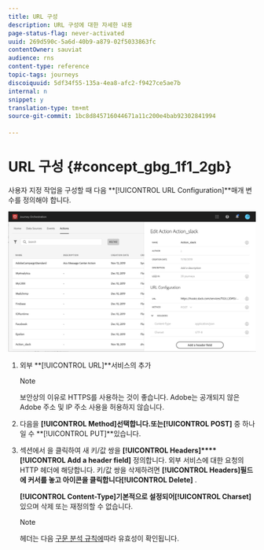 ```yaml
---
title: URL 구성
description: URL 구성에 대한 자세한 내용
page-status-flag: never-activated
uuid: 269d590c-5a6d-40b9-a879-02f5033863fc
contentOwner: sauviat
audience: rns
content-type: reference
topic-tags: journeys
discoiquuid: 5df34f55-135a-4ea8-afc2-f9427ce5ae7b
internal: n
snippet: y
translation-type: tm+mt
source-git-commit: 1bc8d845716044671a11c200e4bab92302841994

---
```



# URL 구성 {#concept_gbg_1f1_2gb}

사용자 지정 작업을 구성할 때 다음 **[!UICONTROL URL Configuration]**매개 변수를 정의해야 합니다.

![](../assets/journeyurlconfiguration.png)

1. 외부 **[!UICONTROL URL]**서비스의 추가

   >[!NOTE]
   >
   >보안상의 이유로 HTTPS를 사용하는 것이 좋습니다. Adobe는 공개되지 않은 Adobe 주소 및 IP 주소 사용을 허용하지 않습니다.

1. 다음을 **[!UICONTROL Method]**선택합니다.또는**[!UICONTROL POST]** 중 하나일 수 **[!UICONTROL PUT]**있습니다.
1. 섹션에서 을 클릭하여 새 키/값 쌍을 **[!UICONTROL Headers]****[!UICONTROL Add a header field]** 정의합니다. 외부 서비스에 대한 요청의 HTTP 헤더에 해당합니다. 키/값 쌍을 삭제하려면 **[!UICONTROL Headers]**필드에 커서를 놓고 아이콘을 클릭합니다**[!UICONTROL Delete]** .

   **[!UICONTROL Content-Type]**기본적으로 설정되어**[!UICONTROL Charset]** 있으며 삭제 또는 재정의할 수 없습니다.

   >[!NOTE]
   >
   >헤더는 다음 [구문 분석 규칙에](https://tools.ietf.org/html/rfc7230#section-3.2.4)따라 유효성이 확인됩니다.

